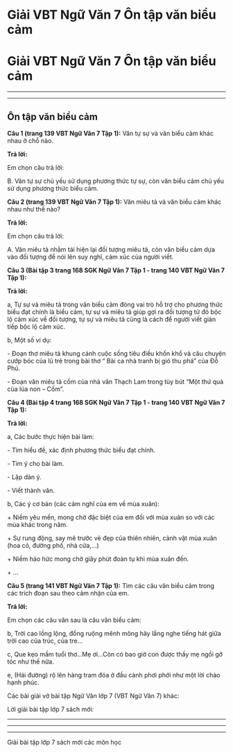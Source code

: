 # Giải VBT Ngữ Văn 7 Ôn tập văn biểu cảm

# Giải VBT Ngữ Văn 7 Ôn tập văn biểu cảm

* * *

* * *

## Ôn tập văn biểu cảm

**Câu 1 (trang 139 VBT Ngữ Văn 7 Tập 1):** Văn tự sự và văn biểu cảm khác nhau ở chỗ nào.

**Trả lời:**

Em chọn câu trả lời: 

B. Văn tự sự chủ yếu sử dụng phương thức tự sự, còn văn biểu cảm chủ yếu sử dụng phương thức biểu cảm. 

**Câu 2 (trang 139 VBT Ngữ Văn 7 Tập 1):** Văn miêu tả và văn biểu cảm khác nhau như thế nào?

**Trả lời:**

Em chọn câu trả lời: 

A. Văn miêu tả nhằm tái hiện lại đối tượng miêu tả, còn văn biểu cảm dựa vào đối tượng để nói lên suy nghĩ, cảm xúc của người viết.

**Câu 3 (Bài tập 3 trang 168 SGK Ngữ Văn 7 Tập 1 - trang 140 VBT Ngữ Văn 7 Tập 1):**

**Trả lời:**

a, Tự sự và miêu tả trong văn biểu cảm đóng vai trò hỗ trợ cho phương thức biểu đạt chính là biểu cảm, tự sự và miêu tả giúp gợi ra đối tượng từ đó bộc lộ cảm xúc về đối tượng, tự sự và miêu tả cũng là cách để người viết gián tiếp bộc lộ cảm xúc.

b, Một số ví dụ: 

\- Đoạn thơ miêu tả khung cảnh cuộc sống tiêu điều khốn khổ và câu chuyện cướp bóc của lũ trẻ trong bài thơ “ Bài ca nhà tranh bị gió thu phá” của Đỗ Phủ.

\- Đoạn văn miêu tả cốm của nhà văn Thạch Lam trong tùy bút “Một thứ quà cùa lúa non – Cốm”.

**Câu 4 (Bài tập 4 trang 168 SGK Ngữ Văn 7 Tập 1 - trang 140 VBT Ngữ Văn 7 Tập 1):**

**Trả lời:**

a, Các bước thực hiện bài làm: 

\- Tìm hiểu đề, xác định phương thức biểu đạt chính. 

\- Tìm ý cho bài làm. 

\- Lập dàn ý.

\- Viết thành văn.

b, Các ý cơ bản (các cảm nghĩ của em về mùa xuân): 

\+ Niềm yêu mến, mong chờ đặc biệt của em đối với mùa xuân so với các mùa khác trong năm.

\+ Sự rung động, say mê trước vẻ đẹp của thiên nhiên, cảnh vật mùa xuân (hoa cỏ, đường phố, nhà cửa,...)

\+ Niềm háo hức mong chờ giây phút đoàn tụ khi mùa xuân đến.

\+ ...

**Câu 5 (trang 141 VBT Ngữ Văn 7 Tập 1):** Tìm các câu văn biểu cảm trong các trích đoạn sau theo cảm nhận của em. 

**Trả lời:**

Em chọn các câu văn sau là câu văn biểu cảm:

b, Trời cao lồng lộng, đồng ruộng mênh mông hãy lắng nghe tiếng hát giữa trời cao của trúc, của tre...

c, Que kẹo mầm tuổi thơ...Mẹ ơi...Còn có bao giờ con được thấy mẹ ngồi gỡ tóc như thế nữa.

e, (Hải đường) rộ lên hàng tram đóa ở đầu cành phơi phới như một lời chào hạnh phúc. 

Các bài giải vở bài tập Ngữ Văn lớp 7 (VBT Ngữ Văn 7) khác:

Lời giải bài tập lớp 7 sách mới:

* * *

* * *

* * *

Giải bài tập lớp 7 sách mới các môn học
